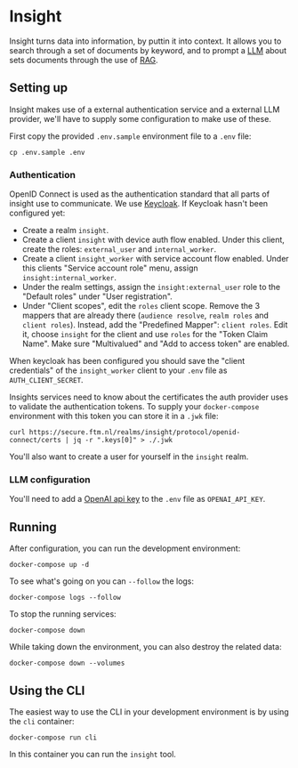 
# Insight

Insight turns data into information, by puttin it into context. It allows you to
search through a set of documents by keyword, and to prompt a
[LLM](https://en.wikipedia.org/wiki/Large_language_model) about sets documents
through the use of
[RAG](https://research.ibm.com/blog/retrieval-augmented-generation-RAG).

## Setting up

Insight makes use of a external authentication service and a external LLM
provider, we'll have to supply some configuration to make use of these.

First copy the provided `.env.sample` environment file to a `.env` file:
```
cp .env.sample .env
```

### Authentication

OpenID Connect is used as the authentication standard that all parts of insight
use to communicate. We use [Keycloak](https://www.keycloak.org/). If Keycloak
hasn't been configured yet:
- Create a realm `insight`.
- Create a client `insight` with device auth flow enabled. Under this client,
  create the roles: `external_user` and `internal_worker`.
- Create a client `insight_worker` with service account flow enabled. Under this
  clients "Service account role" menu, assign `insight:internal_worker`.
- Under the realm settings, assign the `insight:external_user` role to the
  "Default roles" under "User registration".
- Under "Client scopes", edit the `roles` client scope. Remove the 3 mappers
  that are already there (`audience resolve`, `realm roles` and `client roles`).
  Instead, add the "Predefined Mapper": `client roles`. Edit it, choose
  `insight` for the client and use `roles` for the "Token Claim Name". Make sure
  "Multivalued" and "Add to access token" are enabled.

When keycloak has been configured you should save the "client credentials" of the
`insight_worker` client to your `.env` file as `AUTH_CLIENT_SECRET`.

Insights services need to know about the certificates the auth provider uses to
validate the authentication tokens. To supply your `docker-compose` environment
with this token you can store it in a `.jwk` file:
```
curl https://secure.ftm.nl/realms/insight/protocol/openid-connect/certs | jq -r ".keys[0]" > ./.jwk
```

You'll also want to create a user for yourself in the `insight` realm.

### LLM configuration

You'll need to add a [OpenAI api key](https://platform.openai.com/api-keys) to
the `.env` file as `OPENAI_API_KEY`.


## Running

After configuration, you can run the development environment:
```
docker-compose up -d
```

To see what's going on you can `--follow` the logs:
```
docker-compose logs --follow
```

To stop the running services:
```
docker-compose down
```

While taking down the environment, you can also destroy the related data:
```
docker-compose down --volumes
```


## Using the CLI

The easiest way to use the CLI in your development environment is by using the
`cli` container:
```
docker-compose run cli
```

In this container you can run the `insight` tool.
